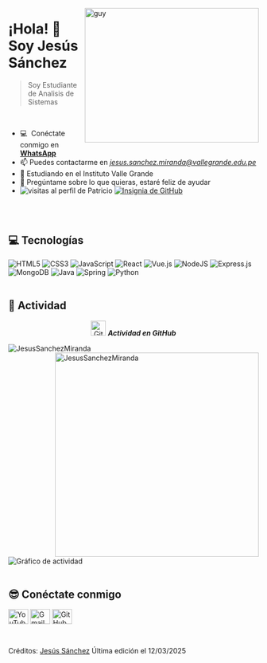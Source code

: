 <img align="right" height="270px" alt="guy" width="350" src="https://i.pinimg.com/originals/e4/26/70/e426702edf874b181aced1e2fa5c6cde.gif" /> </a>
 
### <h1>¡Hola! 👋 Soy Jesús Sánchez</h1>

> Soy Estudiante de Analisis de Sistemas
<br />

- :computer: &nbsp;Conéctate conmigo en **[WhatsApp](https://wa.me/51903011604)**
- 📫 Puedes contactarme en *jesus.sanchez.miranda@vallegrande.edu.pe*
- 📝 Estudiando en el Instituto Valle Grande
- 💬 Pregúntame sobre lo que quieras, estaré feliz de ayudar
- <img src="https://komarev.com/ghpvc/?username=iscpatricio92&label=Profile%20views&color=brightgreen&style=plastic" alt="visitas al perfil de Patricio" /> 
  <a href="https://github.com/iscpatricio92?tab=followers"><img src="https://img.shields.io/github/followers/iscpatricio92?label=Seguidores&style=social" alt="Insignia de GitHub"></a>
<br><br>

## 💻 Tecnologías

<div>
  <img alt="HTML5" src="https://img.shields.io/badge/html5-%23E34F26.svg?style=for-the-badge&logo=html5&logoColor=white"/>
  <img alt="CSS3" src="https://img.shields.io/badge/css3-%231572B6.svg?style=for-the-badge&logo=css3&logoColor=white"/>
  <img alt="JavaScript" src="https://img.shields.io/badge/javascript-%23323330.svg?style=for-the-badge&logo=javascript&logoColor=%23F7DF1E"/>
  <img alt="React" src="https://img.shields.io/badge/react-%2320232a.svg?style=for-the-badge&logo=react&logoColor=%2361DAFB"/>
  <img alt="Vue.js" src="https://img.shields.io/badge/Vue.js-35495E?style=for-the-badge&logo=vue.js&logoColor=4FC08D"/> 
  <img alt="NodeJS" src="https://img.shields.io/badge/node.js-%2343853D.svg?style=for-the-badge&logo=node-dot-js&logoColor=white"/>
  <img alt="Express.js" src="https://img.shields.io/badge/express.js-%23404d59.svg?style=for-the-badge&logo=express&logoColor=%2361DAFB"/>
  <img alt="MongoDB" src ="https://img.shields.io/badge/MongoDB-%234ea94b.svg?style=for-the-badge&logo=mongodb&logoColor=white"/>
  <img alt="Java" src ="https://img.shields.io/badge/Java-ED8B00?style=for-the-badge&logo=java&logoColor=white"/>
  <img alt="Spring" src ="https://img.shields.io/badge/Spring-6DB33F?style=for-the-badge&logo=spring&logoColor=white"/>
  <img alt="Python" src ="https://img.shields.io/badge/Python-14354C?style=for-the-badge&logo=python&logoColor=white"/>
  <br><br>
</div>

## 🚀 Actividad

<p align="center">
 <img src="https://media.giphy.com/media/W5eoZHPpUx9sapR0eu/giphy.gif" width="30" alt="Git"/>&nbsp;<i><b>Actividad en GitHub</b></i>
</p>
 
<p>
 <img align="left" src="https://github-readme-stats.vercel.app/api/top-langs?username=JesusSanchezMiranda&langs_count=8&show_icons=true&locale=en&layout=compact&theme=chartreuse-dark" alt="JesusSanchezMiranda" />
</p>
<p>&nbsp;<img align="right" src="https://github-readme-stats.vercel.app/api?username=JesusSanchezMiranda&show_icons=true&locale=en&theme=chartreuse-dark" alt="JesusSanchezMiranda" width="410"/>
</p>

<br><br><br><br><br><br><br><br>

![Gráfico de actividad](https://github-readme-activity-graph.vercel.app/graph?username=JesusSanchezMiranda&custom_title=Actividad%20de%20Carlos%20Caycho&bg_color=0D1117&color=7F3FBF&line=7F3FBF&point=7F3FBF&area_color=FFFFFF&title_color=FFFFFF&area=true)
<br><br>


## 😎 Conéctate conmigo
<p align="left">
  
<a href="https://www.youtube.com/channel/UCVTWTBljgT_x3p-UUYdxxug" target="blank"><img align="center" src="https://www.svgrepo.com/show/475700/youtube-color.svg" alt="YouTube" height="30" width="40" /></a>
<a href="jesus.sanchez.miranda@vallegrande.edu.pe" target="blank"> <img align="center" src="https://www.svgrepo.com/show/349378/gmail.svg" alt="Gmail" height="30" width="40" /></a>
<a href="https://github.com/JesusSanchezMiranda" target="blank"> <img align="center" alt="GitHub" src="https://www.svgrepo.com/show/512317/github-142.svg" height="30" width="40" /></a>
</p>


<br>

Créditos: [Jesús Sánchez](https://github.com/JesusSanchezMiranda) Última edición el 12/03/2025
